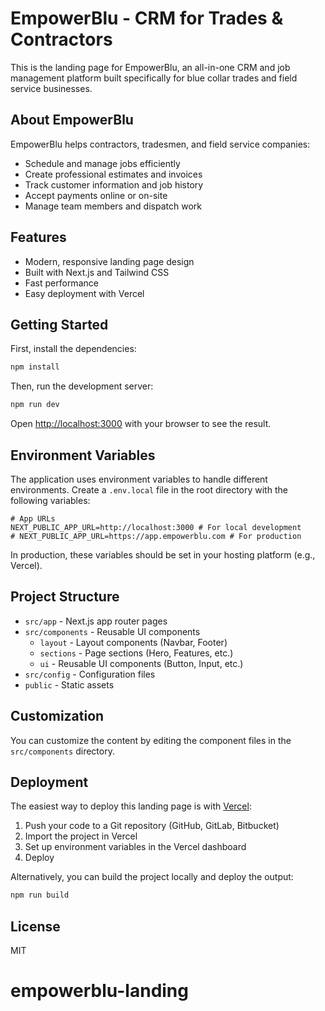 # EmpowerBlu - CRM for Trades & Contractors

This is the landing page for EmpowerBlu, an all-in-one CRM and job management platform built specifically for blue collar trades and field service businesses.

## About EmpowerBlu

EmpowerBlu helps contractors, tradesmen, and field service companies:
- Schedule and manage jobs efficiently
- Create professional estimates and invoices
- Track customer information and job history
- Accept payments online or on-site
- Manage team members and dispatch work

## Features

- Modern, responsive landing page design
- Built with Next.js and Tailwind CSS
- Fast performance
- Easy deployment with Vercel

## Getting Started

First, install the dependencies:

```bash
npm install
```

Then, run the development server:

```bash
npm run dev
```

Open [http://localhost:3000](http://localhost:3000) with your browser to see the result.

## Environment Variables

The application uses environment variables to handle different environments. Create a `.env.local` file in the root directory with the following variables:

```
# App URLs
NEXT_PUBLIC_APP_URL=http://localhost:3000 # For local development
# NEXT_PUBLIC_APP_URL=https://app.empowerblu.com # For production
```

In production, these variables should be set in your hosting platform (e.g., Vercel).

## Project Structure

- `src/app` - Next.js app router pages
- `src/components` - Reusable UI components
  - `layout` - Layout components (Navbar, Footer)
  - `sections` - Page sections (Hero, Features, etc.)
  - `ui` - Reusable UI components (Button, Input, etc.)
- `src/config` - Configuration files
- `public` - Static assets

## Customization

You can customize the content by editing the component files in the `src/components` directory.

## Deployment

The easiest way to deploy this landing page is with [Vercel](https://vercel.com):

1. Push your code to a Git repository (GitHub, GitLab, Bitbucket)
2. Import the project in Vercel
3. Set up environment variables in the Vercel dashboard
4. Deploy

Alternatively, you can build the project locally and deploy the output:

```bash
npm run build
```

## License

MIT
# empowerblu-landing
